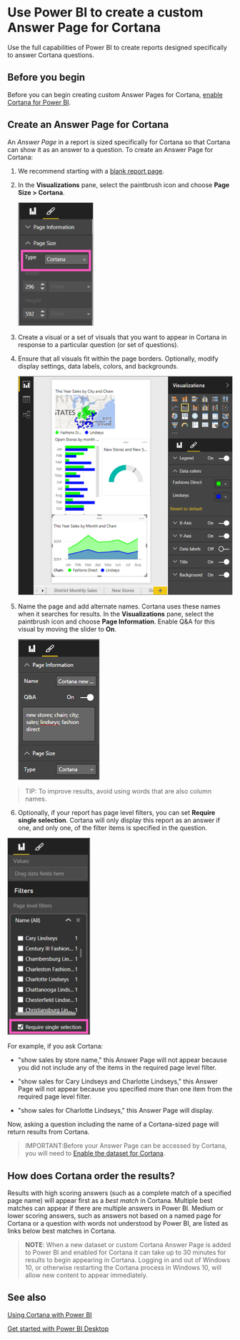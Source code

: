 ﻿<properties
   pageTitle="Create custom Power BI answer cards for Cortana"
   description="Create custom answer cards for Cortana in Power BI"
   services="powerbi"
   documentationCenter=""
   authors="mihart"  
   manager="mblythe"
   backup=""
   editor=""
   tags=""
   qualityFocus="no"
   qualityDate=""/>

<tags
   ms.service="powerbi"
   ms.devlang="NA"
   ms.topic="article"
   ms.tgt_pltfrm="NA"
   ms.workload="powerbi"
   ms.date="09/26/2016"
   ms.author="mihart"/>


# Use Power BI to create a custom Answer Page for Cortana

Use the full capabilities of Power BI to create reports designed specifically to answer Cortana questions.

## Before you begin

Before you can begin creating custom Answer Pages for Cortana, [enable Cortana for Power BI](powerbi-service-cortana-enable.md).  

## Create an Answer Page for Cortana
An *Answer Page* in a report is sized specifically for Cortana so that Cortana can show it as an answer to a question.  To create an Answer Page for Cortana:

1. We recommend starting with a [blank report page](powerbi-service-add-a-page-to-a-report.md).

2. In the **Visualizations** pane, select the paintbrush icon and choose **Page Size > Cortana**.

    ![](media/powerbi-service-cortana-desktop-entity-cards/PBI-cortana-page-size.png)

3. Create a visual or a set of visuals that you want to appear in Cortana in response to a particular question (or set of questions).

4. Ensure that all visuals fit within the page borders.  Optionally, modify display settings, data labels, colors, and backgrounds.  

    ![](media/powerbi-service-cortana-desktop-entity-cards/PBI_Cortana_modify.png)

5. Name the page and add alternate names.  Cortana uses these names when it searches for results. In the **Visualizations** pane, select the paintbrush icon and choose **Page Information**. Enable Q&A for this visual by moving the slider to **On**.

    ![](media/powerbi-service-cortana-desktop-entity-cards/powerbi-cortana-name.png)

  >TIP: To improve results, avoid using words that are also column names.

6. Optionally, if your report has page level filters, you can set **Require single selection**. Cortana will only display this report as an answer if one, and only one, of the filter items is specified in the question.

  ![](media/powerbi-service-cortana-desktop-entity-cards/PBI-cortana-single-selection.png)

  For example, if you ask Cortana:

  - "show sales by store name," this Answer Page will not appear because you did not include any of the items in the required page level filter.

  - "show sales for Cary Lindseys and Charlotte Lindseys," this Answer Page will not appear because you specified more than one item from the required page level filter.

  - "show sales for Charlotte Lindseys," this Answer Page will display.

Now, asking a question including the name of a Cortana-sized page will return results from Cortana.

>IMPORTANT:Before your Answer Page can be accessed by Cortana, you will need to [Enable the dataset for Cortana](powerbi-service-cortana-enable.md).

## How does Cortana order the results?

Results with high scoring answers (such as a complete match of a specified page name) will appear first as a *best match* in Cortana. Multiple best matches can appear if there are multiple answers in Power BI. Medium or lower scoring answers, such as answers not based on a named page for Cortana or a question with words not understood by Power BI, are listed as links below best matches in Cortana.

>**NOTE**: When a new dataset or custom Cortana Answer Page is added to Power BI and enabled for Cortana it can take up to 30 minutes for results to begin appearing in Cortana. Logging in and out of Windows 10, or otherwise restarting the Cortana process in Windows 10, will allow new content to appear immediately.


## See also

[Using Cortana with Power BI](powerbi-service-cortana-intro.md)

[Get started with Power BI Desktop](powerbi-desktop-getting-started.md)
